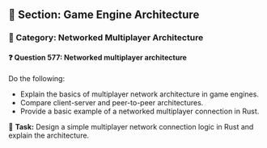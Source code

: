 ## 📘 Section: Game Engine Architecture
### 🔹 Category: Networked Multiplayer Architecture
#### ❓ Question 577: Networked multiplayer architecture

Do the following:

- Explain the basics of multiplayer network architecture in game engines.
- Compare client-server and peer-to-peer architectures.
- Provide a basic example of a networked multiplayer connection in Rust.

🔧 **Task:** Design a simple multiplayer network connection logic in Rust and explain the architecture.
